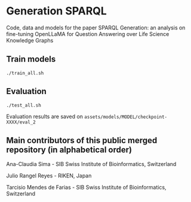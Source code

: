 # Generation SPARQL
Code, data and models for the paper SPARQL Generation: an analysis on fine-tuning OpenLLaMA for Question Answering over Life Science Knowledge Graphs 

## Train models
```
./train_all.sh
```

## Evaluation 
```
./test_all.sh
```
Evaluation results are saved on `assets/models/MODEL/checkpoint-XXXX/eval_2`

## Main contributors of this public merged repository (in alphabetical order)
Ana-Claudia Sima - SIB Swiss Institute of Bioinformatics, Switzerland

Julio Rangel Reyes - RIKEN, Japan 

Tarcisio Mendes de Farias - SIB Swiss Institute of Bioinformatics, Switzerland 
